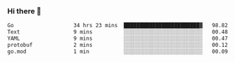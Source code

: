### Hi there 👋

<!--
**yeya24/yeya24** is a ✨ _special_ ✨ repository because its `README.md` (this file) appears on your GitHub profile.

Here are some ideas to get you started:

- 🔭 I’m currently working on ...
- 🌱 I’m currently learning ...
- 👯 I’m looking to collaborate on ...
- 🤔 I’m looking for help with ...
- 💬 Ask me about ...
- 📫 How to reach me: ...
- 😄 Pronouns: ...
- ⚡ Fun fact: ...
-->

<!--START_SECTION:waka-->

```txt
Go                   34 hrs 23 mins  ████████████████████████▓   98.82 %
Text                 9 mins          ░░░░░░░░░░░░░░░░░░░░░░░░░   00.48 %
YAML                 9 mins          ░░░░░░░░░░░░░░░░░░░░░░░░░   00.47 %
protobuf             2 mins          ░░░░░░░░░░░░░░░░░░░░░░░░░   00.12 %
go.mod               1 min           ░░░░░░░░░░░░░░░░░░░░░░░░░   00.09 %
```

<!--END_SECTION:waka-->
